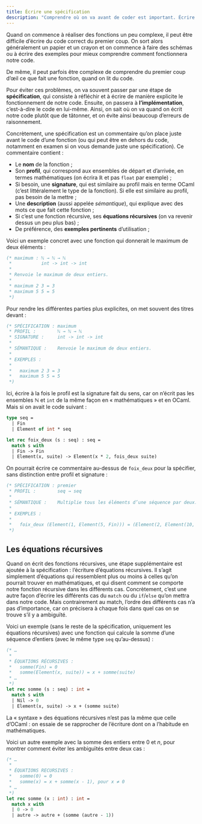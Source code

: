 ```yaml
---
title: Écrire une spécification
description: "Comprendre où on va avant de coder est important. Écrire une spécification peut aider à bien concevoir son programme en avance."
---
```


Quand on commence à réaliser des fonctions un peu complexe, il peut être difficile
d’écrire du code correct du premier coup. On sort alors généralement un papier et un crayon
et on commence à faire des schémas ou à écrire des exemples pour mieux comprendre comment
fonctionnera notre code.

De même, il peut parfois être complexe de comprendre du premier coup d’œil ce que fait une
fonction, quand on lit du code.

Pour éviter ces problèmes, on va souvent passer par une étape de **spécification**, qui
consiste à réfléchir et à écrire de manière explicite le fonctionnement de notre code.
Ensuite, on passera à **l’implémentation**, c’est-à-dire le code en lui-même. Ainsi,
on sait où on va quand on écrit notre code plutôt que de tâtonner, et on évite ainsi
beaucoup d’erreurs de raisonnement.

Concrètement, une spécification est un commentaire qu’on place juste avant le code d’une fonction
(ou qui peut être en dehors du code, notamment en examen si on vous demande juste une spécification).
Ce commentaire contient :

- Le **nom** de la fonction ;
- Son **profil**, qui correspond aux ensembles de départ et d’arrivée, en termes mathématiques (on écrira ℝ et pas `float` par exemple) ;
- Si besoin, une **signature**, qui est similaire au profil mais en terme OCaml (c’est littéralement le type de la fonction).
  Si elle est similaire au profil, pas besoin de la mettre ;
- Une **description** (aussi appelée *sémantique*), qui explique avec des mots ce que fait cette fonction ;
- Si c’est une fonction récursive, ses **équations récursives** (on va revenir dessus un peu plus bas) ;
- De préférence, des **exemples pertinents** d’utilisation ;

Voici un exemple concret avec une fonction qui donnerait le maximum de deux éléments :

```ocaml
(* maximum : ℕ → ℕ → ℕ
 *           int -> int -> int
 *
 * Renvoie le maximum de deux entiers.
 *
 * maximum 2 3 = 3
 * maximum 5 5 = 5
 *)
```

Pour rendre les différentes parties plus explicites, on met souvent des titres devant :

```ocaml
(* SPÉCIFICATION : maximum
 * PROFIL :        ℕ → ℕ → ℕ
 * SIGNATURE :     int -> int -> int
 *
 * SÉMANTIQUE :    Renvoie le maximum de deux entiers.
 *
 * EXEMPLES :
 *
 *   maximum 2 3 = 3
 *   maximum 5 5 = 5
 *)
```

Ici, écrire à la fois le profil est la signature fait du sens, car on n’écrit pas les ensembles ℕ et `int` de la
même façon en « mathématiques » et en OCaml. Mais si on avait le code suivant :

```ocaml
type seq =
  | Fin
  | Element of int * seq

let rec foix_deux (s : seq) : seq =
  match s with
  | Fin -> Fin
  | Element(x, suite) -> Element(x * 2, fois_deux suite)
```

On pourrait écrire ce commentaire au-dessus de `foix_deux` pour la spécifier, sans distinction entre profil et signature :

```ocaml
(* SPÉCIFICATION : premier
 * PROFIL :        seq → seq
 *
 * SÉMANTIQUE :    Multiplie tous les éléments d’une séquence par deux.
 *
 * EXEMPLES :
 *
 *   foix_deux (Element(1, Element(5, Fin))) = (Element(2, Element(10, Fin)))
 *)
```

## Les équations récursives

Quand on écrit des fonctions récursives, une étape supplémentaire est ajoutée à la spécification :
l’écriture d’équations récursives. Il s’agit simplement d’équations qui ressemblent plus ou moins
à celles qu’on pourrait trouver en mathématiques, et qui disent comment se comporte notre fonction récursive
dans les différents cas. Concrètement, c’est une autre façon d’écrire les différents cas du `match` ou du `if`/`else`
qu’on mettra dans notre code. Mais contrairement au match, l’ordre des différents cas n’a pas d’importance, car
on précisera à chaque fois dans quel cas on se trouve s’il y a ambiguïté.

Voici un exemple (sans le reste de la spécification, uniquement les équations récursives)
avec une fonction qui calcule la somme d’une séquence d’entiers (avec le même type `seq` qu’au-dessus) :

```ocaml
(* …
 *
 * ÉQUATIONS RÉCURSIVES :
 *   somme(Fin) = 0
 *   somme(Element(x, suite)) = x + somme(suite)
 * …
 *)
let rec somme (s : seq) : int =
  match s with
  | Nil -> 0
  | Element(x, suite) -> x + (somme suite)
```

La « syntaxe » des équations récursives n’est pas la même que celle d’OCaml : on essaie de se rapprocher de l’écriture
dont on a l’habitude en mathématiques.

Voici un autre exemple avec la somme des entiers entre 0 et *n*, pour montrer comment éviter les ambiguïtés entre deux cas :

```ocaml
(* …
 *
 * ÉQUATIONS RECURSIVES :
 *   somme(0) = 0
 *   somme(x) = x + somme(x - 1), pour x ≠ 0
 * …
 *)
let rec somme (x : int) : int =
  match x with
  | 0 -> 0
  | autre -> autre + (somme (autre - 1))
```
